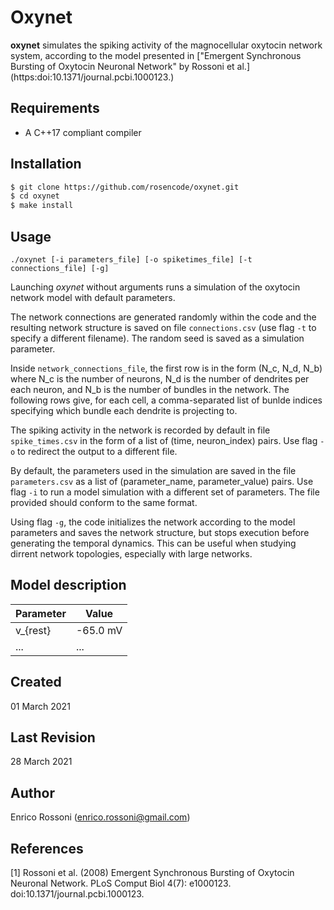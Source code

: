 # Oxynet

**oxynet** simulates the spiking activity of the magnocellular oxytocin network system, according to the model presented in ["Emergent Synchronous Bursting of Oxytocin Neuronal Network" by Rossoni et al.] (https:doi:10.1371/journal.pcbi.1000123.)

## Requirements

* A C++17 compliant compiler

## Installation

```bash
$ git clone https://github.com/rosencode/oxynet.git
$ cd oxynet
$ make install
```

## Usage

`./oxynet [-i parameters_file] [-o spiketimes_file] [-t connections_file] [-g]`

Launching _oxynet_ without arguments runs a simulation of the oxytocin network model with default parameters.

The network connections are generated randomly within the code and the resulting network structure is saved on file `connections.csv` (use flag `-t` to specify a different filename). The random seed is saved as a simulation parameter.

Inside `network_connections_file`, the first row is in the form (N_c, N_d, N_b) where N_c is the number of neurons, N_d is the number of dendrites per each neuron, and N_b is the number of bundles in the network. The following rows give, for each cell, a comma-separated list of bunlde indices specifying which bundle each dendrite is projecting to.

The spiking activity in the network is recorded by default in file `spike_times.csv` in the form of a list of (time, neuron_index) pairs. 
Use flag `-o` to redirect the output to a different file. 

By default, the parameters used in the simulation are saved in the file `parameters.csv` as a list of (parameter_name, parameter_value) pairs. Use flag `-i` to run a model simulation with a different set of parameters. The file provided should conform to the same format.

Using flag `-g`, the code initializes the network according to the model parameters and saves the network structure, but stops execution before generating the temporal dynamics. This can be useful when studying dirrent network topologies, especially with large networks.

## Model description

Parameter | Value
------------ | -------------
v_{rest} | -65.0 mV
... | ...

## Created 
01 March 2021

## Last Revision 
28 March 2021

## Author
Enrico Rossoni (enrico.rossoni@gmail.com)

## References 
[1] Rossoni et al. (2008) Emergent Synchronous Bursting of Oxytocin Neuronal Network. PLoS Comput Biol 4(7): e1000123. doi:10.1371/journal.pcbi.1000123.

